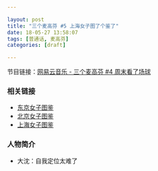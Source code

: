 ```yaml
---

layout: post
title: "三个麦高芬 #5 上海女子图了个鉴了"
date: 18-05-27 13:58:07
tags: [普通话, 麦高芬]
categories: [draft]

---
```


节目链接：[网易云音乐 - 三个麦高芬 #4 周末看了场球](http://music.163.com/#/program?id=1369357767)

### 相关链接

- [东京女子图鉴](https://movie.douban.com/subject/26921674/)
- [北京女子图鉴](https://movie.douban.com/subject/27176635/)
- [上海女子图鉴](https://movie.douban.com/subject/27185556/)

### 人物简介

- 大沈：自我定位太难了